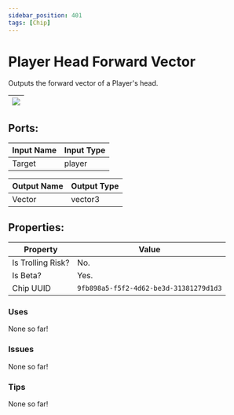 ```yaml
---
sidebar_position: 401
tags: [Chip]
---
```


# Player Head Forward Vector


Outputs the forward vector of a Player's head.

| ![](https://images-ext-2.discordapp.net/external/MPmIaQzlEPmgGWlgi-WxBBXt0Bjv_zWPkg1y1f_sy3s/https/www.recroomcircuits.com/image/circuit/absolute-value?width=206&height=108) |
|-----|

## Ports:

| Input Name | Input Type |
|-----------|-----------|
| Target | player |

| Output Name | Output Type |
|-----------|-----------|
| Vector | vector3 |

## Properties:

| Property  | Value |
|-------------------|-----------|
| Is Trolling Risk? | No. |
| Is Beta? | Yes. |
| Chip UUID | `9fb898a5-f5f2-4d62-be3d-31381279d1d3` |

### Uses
None so far!

### Issues
None so far!

### Tips
None so far!
